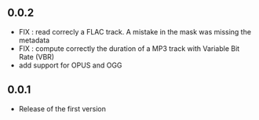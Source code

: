 ## 0.0.2

- FIX : read correcly a FLAC track. A mistake in the mask was missing the metadata
- FIX : compute correctly the duration of a MP3 track with Variable Bit Rate (VBR)
- add support for OPUS and OGG

## 0.0.1

- Release of the first version

